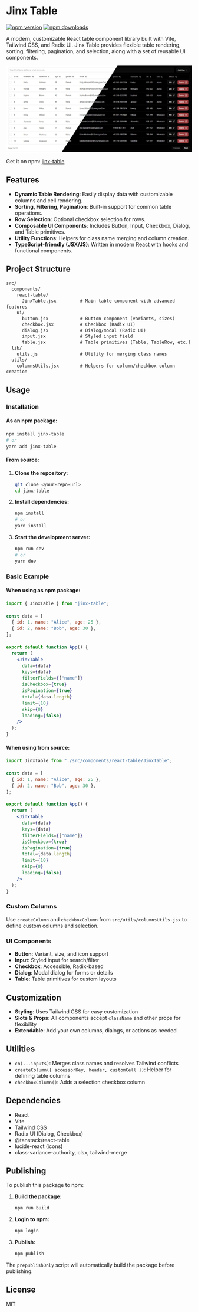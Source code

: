 # Jinx Table

[![npm version](https://img.shields.io/npm/v/jinx-table.svg)](https://www.npmjs.com/package/jinx-table) [![npm downloads](https://img.shields.io/npm/dm/jinx-table.svg)](https://www.npmjs.com/package/jinx-table)

A modern, customizable React table component library built with Vite, Tailwind CSS, and Radix UI. Jinx Table provides flexible table rendering, sorting, filtering, pagination, and selection, along with a set of reusable UI components.

![Jinx Table preview](public/jinxtable.jpg)

Get it on npm: [jinx-table](https://www.npmjs.com/package/jinx-table)

## Features

- **Dynamic Table Rendering**: Easily display data with customizable columns and cell rendering.
- **Sorting, Filtering, Pagination**: Built-in support for common table operations.
- **Row Selection**: Optional checkbox selection for rows.
- **Composable UI Components**: Includes Button, Input, Checkbox, Dialog, and Table primitives.
- **Utility Functions**: Helpers for class name merging and column creation.
- **TypeScript-friendly (JSX/JS)**: Written in modern React with hooks and functional components.

## Project Structure

```
src/
  components/
    react-table/
      JinxTable.jsx         # Main table component with advanced features
    ui/
      button.jsx            # Button component (variants, sizes)
      checkbox.jsx          # Checkbox (Radix UI)
      dialog.jsx            # Dialog/modal (Radix UI)
      input.jsx             # Styled input field
      table.jsx             # Table primitives (Table, TableRow, etc.)
  lib/
    utils.js                # Utility for merging class names
  utils/
    columnsUtils.jsx        # Helpers for column/checkbox column creation
```

## Usage

### Installation

#### As an npm package:

```sh
npm install jinx-table
# or
yarn add jinx-table
```

#### From source:

1. **Clone the repository:**
   ```sh
   git clone <your-repo-url>
   cd jinx-table
   ```
2. **Install dependencies:**
   ```sh
   npm install
   # or
   yarn install
   ```
3. **Start the development server:**
   ```sh
   npm run dev
   # or
   yarn dev
   ```

### Basic Example

#### When using as npm package:

```jsx
import { JinxTable } from "jinx-table";

const data = [
  { id: 1, name: "Alice", age: 25 },
  { id: 2, name: "Bob", age: 30 },
];

export default function App() {
  return (
    <JinxTable
      data={data}
      keys={data}
      filterFields={["name"]}
      isCheckbox={true}
      isPagination={true}
      total={data.length}
      limit={10}
      skip={0}
      loading={false}
    />
  );
}
```

#### When using from source:

```jsx
import JinxTable from "./src/components/react-table/JinxTable";

const data = [
  { id: 1, name: "Alice", age: 25 },
  { id: 2, name: "Bob", age: 30 },
];

export default function App() {
  return (
    <JinxTable
      data={data}
      keys={data}
      filterFields={["name"]}
      isCheckbox={true}
      isPagination={true}
      total={data.length}
      limit={10}
      skip={0}
      loading={false}
    />
  );
}
```

### Custom Columns

Use `createColumn` and `checkboxColumn` from `src/utils/columnsUtils.jsx` to define custom columns and selection.

### UI Components

- **Button**: Variant, size, and icon support
- **Input**: Styled input for search/filter
- **Checkbox**: Accessible, Radix-based
- **Dialog**: Modal dialog for forms or details
- **Table**: Table primitives for custom layouts

## Customization

- **Styling**: Uses Tailwind CSS for easy customization
- **Slots & Props**: All components accept `className` and other props for flexibility
- **Extendable**: Add your own columns, dialogs, or actions as needed

## Utilities

- `cn(...inputs)`: Merges class names and resolves Tailwind conflicts
- `createColumn({ accessorKey, header, customCell })`: Helper for defining table columns
- `checkboxColumn()`: Adds a selection checkbox column

## Dependencies

- React
- Vite
- Tailwind CSS
- Radix UI (Dialog, Checkbox)
- @tanstack/react-table
- lucide-react (icons)
- class-variance-authority, clsx, tailwind-merge

## Publishing

To publish this package to npm:

1. **Build the package:**

   ```sh
   npm run build
   ```

2. **Login to npm:**

   ```sh
   npm login
   ```

3. **Publish:**
   ```sh
   npm publish
   ```

The `prepublishOnly` script will automatically build the package before publishing.

## License

MIT
